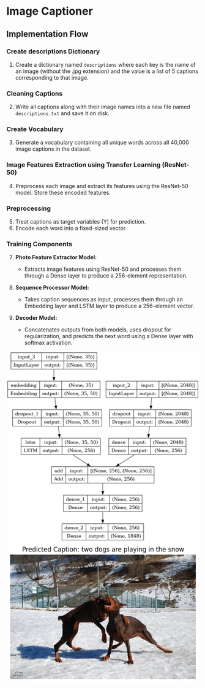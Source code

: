 # Image Captioner

## Implementation Flow

### Create descriptions Dictionary

1. Create a dictionary named `descriptions` where each key is the name of an image (without the .jpg extension) and the value is a list of 5 captions corresponding to that image.

### Cleaning Captions

2. Write all captions along with their image names into a new file named `descriptions.txt` and save it on disk.

### Create Vocabulary

3. Generate a vocabulary containing all unique words across all 40,000 image captions in the dataset.

### Image Features Extraction using Transfer Learning (ResNet-50)

4. Preprocess each image and extract its features using the ResNet-50 model. Store these encoded features.

### Preprocessing

5. Treat captions as target variables (Y) for prediction.
6. Encode each word into a fixed-sized vector.

### Training Components

7. **Photo Feature Extractor Model:**
   - Extracts image features using ResNet-50 and processes them through a Dense layer to produce a 256-element representation.

8. **Sequence Processor Model:**
   - Takes caption sequences as input, processes them through an Embedding layer and LSTM layer to produce a 256-element vector.

9. **Decoder Model:**
   - Concatenates outputs from both models, uses dropout for regularization, and predicts the next word using a Dense layer with softmax activation.
  
![Model Image](Picture1.png)
![Implementation Image](output.png)
